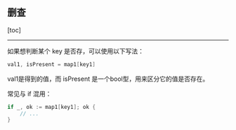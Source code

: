 ## 删查

[toc]

---

如果想判断某个 key 是否存，可以使用以下写法：
```go
val1, isPresent = map1[key1]
```

val1是得到的值，而 isPresent 是一个bool型，用来区分它的值是否存在。

常见与 if 混用：
```go
if _, ok := map1[key1]; ok {
    // ...
}
```
